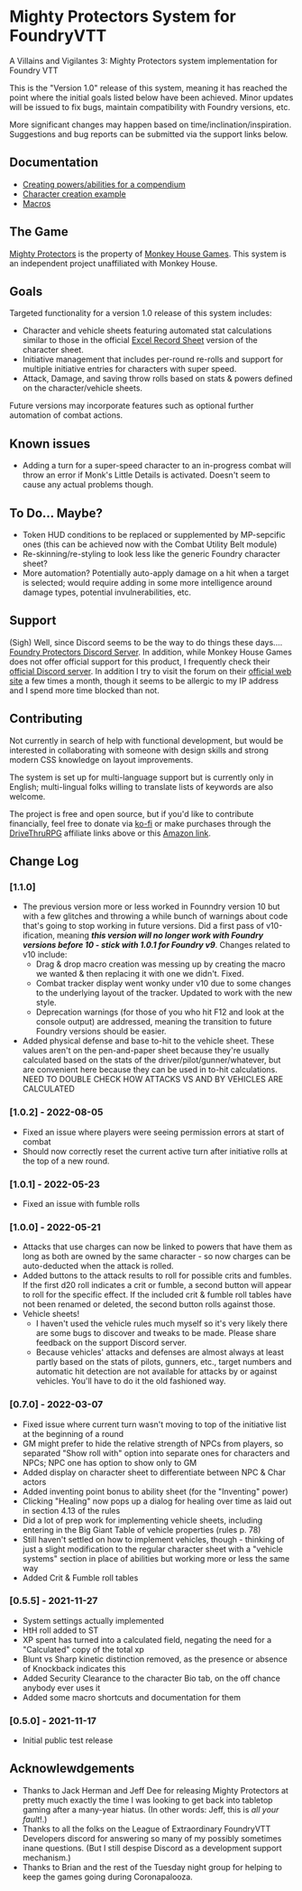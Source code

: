 # Mighty Protectors System for FoundryVTT
A Villains and Vigilantes 3:  Mighty Protectors system implementation for Foundry VTT

This is the "Version 1.0" release of this system, meaning it has reached the point where the initial goals listed below have been achieved.  Minor updates will be issued to fix bugs, maintain compatibility with Foundry versions, etc.

More significant changes may happen based on time/inclination/inspiration.  Suggestions and bug reports can be submitted via the support links below.

## Documentation
- [Creating powers/abilities for a compendium](ability-example.md)
- [Character creation example](character-example.md)
- [Macros](macro-helpers.md)

## The Game
[Mighty Protectors](https://www.drivethrurpg.com/product/220501/VV-30-Mighty-Protectors?affiliate_id=1692486) is the property of [Monkey House Games](https://monkeyhousegames.com/).  This system is an independent project unaffiliated with Monkey House.

## Goals
Targeted functionality for a version 1.0 release of this system includes:
- Character and vehicle sheets featuring automated stat calculations similar to those in the official [Excel Record Sheet](https://www.drivethrurpg.com/product/222459/Mighty-Protectors-Excel-Record-Sheet-Pack?term=mighty+protectors?affiliate_id=1692486) version of the character sheet.
- Initiative management that includes per-round re-rolls and support for multiple initiative entries for characters with super speed.
- Attack, Damage, and saving throw rolls based on stats & powers defined on the character/vehicle sheets.

Future versions may incorporate features such as optional further automation of combat actions.

## Known issues
- Adding a turn for a super-speed character to an in-progress combat will throw an error if Monk's Little Details is activated.  Doesn't seem to cause any actual problems though.

## To Do... Maybe?
- Token HUD conditions to be replaced or supplemented by MP-sepcific ones (this can be achieved now with the Combat Utility Belt module)
- Re-skinning/re-styling to look less like the generic Foundry character sheet?
- More automation?  Potentially auto-apply damage on a hit when a target is selected; would require adding in some more intelligence around damage types, potential invulnerabilities, etc.

## Support
(Sigh) Well, since Discord seems to be the way to do things these days.... [Foundry Protectors Discord Server](https://discord.gg/VU98efBCuP).  In addition, while Monkey House Games does not offer official support for this product, I frequently check their [official Discord server](https://discord.gg/aC8v35gAPP).  In addition I try to visit the forum on their [official web site](https://monkeyhousegames.com/) a few times a month, though it seems to be allergic to my IP address and I spend more time blocked than not.


## Contributing
Not currently in search of help with functional development, but would be interested in collaborating with someone with design skills and strong modern CSS knowledge on layout improvements.

The system is set up for multi-language support but is currently only in English; multi-lingual folks willing to translate lists of keywords are also welcome.

The project is free and open source, but if you'd like to contribute financially, feel free to donate via [ko-fi](https://ko-fi.com/drl2461951) or make purchases through the [DriveThruRPG](https://www.drivethrurpg.com/?affiliate_id=1692486) affiliate links above or this [Amazon link](https://amzn.to/3kGDqgc).


## Change Log

### [1.1.0]

- The previous version more or less worked in Founndry version 10 but with a few glitches and throwing a while bunch of warnings about code that's going to stop working in future versions.  Did a first pass of v10-ification, meaning ***this version will no longer work with Foundry versions before 10 - stick with 1.0.1 for Foundry v9***.  Changes related to v10 include:
    - Drag & drop macro creation was messing up  by creating the macro we wanted & then replacing it with one we didn't.  Fixed.
    - Combat tracker display went wonky under v10 due to some changes to the underlying layout of the tracker.  Updated to work with the new style.
    - Deprecation warnings (for those of you who hit F12 and look at the console output) are addressed, meaning the transition to future Foundry versions should be easier.
- Added physical defense and base to-hit to the vehicle sheet.  These values aren't on the pen-and-paper sheet because they're usually calculated based on the stats of the driver/pilot/gunner/whatever, but are convenient here because they can be used in to-hit calculations.  NEED TO DOUBLE CHECK HOW ATTACKS VS AND BY VEHICLES ARE CALCULATED


### [1.0.2] - 2022-08-05

- Fixed an issue where players were seeing permission errors at start of combat
- Should now correctly reset the current active turn after initiative rolls at the top of a new round.

### [1.0.1] - 2022-05-23

- Fixed an issue with fumble rolls

### [1.0.0] - 2022-05-21

- Attacks that use charges can now be linked to powers that have them as long as both are owned by the same character - so now charges can be auto-deducted when the attack is rolled.
- Added buttons to the attack results to roll for possible crits and fumbles.  If the first d20 roll indicates a crit or fumble, a second button will appear to roll for the specific effect.  If the included crit & fumble roll tables have not been renamed or deleted, the second button rolls against those.
- Vehicle sheets!
    - I haven't used the vehicle rules much myself so it's very likely there are some bugs to discover and tweaks to be made.  Please share feedback on the support Discord server.
    - Because vehicles' attacks and defenses are almost always at least partly based on the stats of pilots, gunners, etc., target numbers and automatic hit detection are not available for attacks by or against vehicles.  You'll have to do it the old fashioned way.

### [0.7.0] - 2022-03-07

- Fixed issue where current turn wasn't moving to top of the initiative list at the beginning of a round
- GM might prefer to hide the relative strength of NPCs from players, so separated "Show roll with" option into separate ones for characters and NPCs; NPC one has option to show only to GM
- Added display on character sheet to differentiate between NPC & Char actors
- Added inventing point bonus to ability sheet (for the "Inventing" power)
- Clicking "Healing" now pops up a dialog for healing over time as laid out in section 4.13 of the rules
- Did a lot of prep work for implementing vehicle sheets, including entering in the Big Giant Table of vehicle properties (rules p. 78)
- Still haven't settled on how to implement vehicles, though - thinking of just a slight modification to the regular character sheet with a "vehicle systems" section in place of abilities but working more or less the same way
- Added Crit & Fumble roll tables


### [0.5.5] - 2021-11-27

- System settings actually implemented
- HtH roll added to ST
- XP spent has turned into a calculated field, negating the need for a "Calculated" copy of the total xp
- Blunt vs Sharp kinetic distinction removed, as the presence or absence of Knockback indicates this
- Added Security Clearance to the character Bio tab, on the off chance anybody ever uses it
- Added some macro shortcuts and documentation for them

### [0.5.0] - 2021-11-17

- Initial public test release

## Acknowlewdgements

- Thanks to Jack Herman and Jeff Dee for releasing Mighty Protectors at pretty much exactly the time I was looking to get back into tabletop gaming after a many-year hiatus.  (In other words:  Jeff, this is *all your fault*!.)
- Thanks to all the folks on the League of Extraordinary FoundryVTT Developers discord for answering so many of my possibly sometimes inane questions.  (But I still despise Discord as a development support mechanism.)
- Thanks to Brian and the rest of the Tuesday night group for helping to keep the games going during Coronapalooza.

